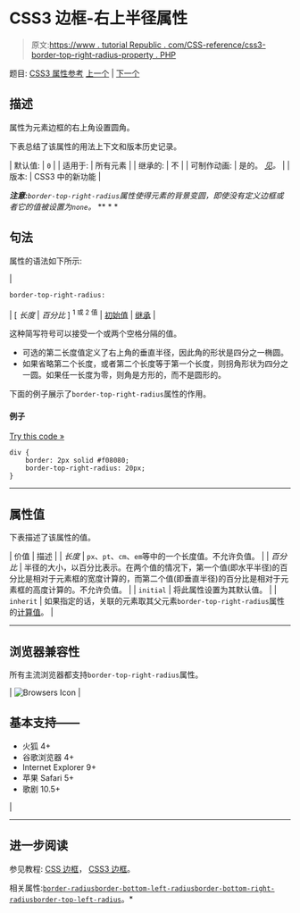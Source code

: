 # CSS3 边框-右上半径属性

> 原文:[https://www . tutorial Republic . com/CSS-reference/css3-border-top-right-radius-property . PHP](https://www.tutorialrepublic.com/css-reference/css3-border-top-right-radius-property.php)

题目: [CSS3 属性参考](css3-properties.php) [上一个](css3-border-top-left-radius-property.php) | [下一个](css-border-top-style-property.php)

## 描述

属性为元素边框的右上角设置圆角。

下表总结了该属性的用法上下文和版本历史记录。

| 默认值: | `0` |
| 适用于: | 所有元素 |
| 继承的: | 不 |
| 可制作动画: | 是的。 [*见*](css-animatable-properties.php)*。* |
| 版本: | CSS3 中的新功能 |

 ***注意:**`border-top-right-radius`属性使得元素的背景变圆，即使没有定义边框或者它的值被设置为`none`。*  ** * *

## 句法

属性的语法如下所示:

| 

```
border-top-right-radius: 
```

 | [ *长度* &#124; *百分比* ] <sup>1 或 2 值</sup> &#124; [初始值](../definitions.php#initial) &#124; [继承](../definitions.php#inherit) |

这种简写符号可以接受一个或两个空格分隔的值。

*   可选的第二长度值定义了右上角的垂直半径，因此角的形状是四分之一椭圆。
*   如果省略第二个长度，或者第二个长度等于第一个长度，则拐角形状为四分之一圆。如果任一长度为零，则角是方形的，而不是圆形的。

下面的例子展示了`border-top-right-radius`属性的作用。

#### 例子

[Try this code »](../codelab.php?topic=css&file=border-top-right-radius-property "Try this code using online Editor")

```
div {
    border: 2px solid #f08080;
    border-top-right-radius: 20px;
}
```

* * *

## 属性值

下表描述了该属性的值。

| 价值 | 描述 |
| *长度* | `px`、`pt`、`cm`、`em`等中的一个长度值。不允许负值。 |
| *百分比* | 半径的大小，以百分比表示。在两个值的情况下，第一个值(即水平半径)的百分比是相对于元素框的宽度计算的，而第二个值(即垂直半径)的百分比是相对于元素框的高度计算的。不允许负值。 |
| `initial` | 将此属性设置为其默认值。 |
| `inherit` | 如果指定的话，关联的元素取其父元素`border-top-right-radius`属性的[计算值](../definitions.php#computed-value)。 |

* * *

## 浏览器兼容性

所有主流浏览器都支持`border-top-right-radius`属性。

| ![Browsers Icon](../Images/e9331123c77668c1832e541c2fca1002.png) | 

## 基本支持——

*   火狐 4+
*   谷歌浏览器 4+
*   Internet Explorer 9+
*   苹果 Safari 5+
*   歌剧 10.5+

 |

* * *

## 进一步阅读

参见教程: [CSS 边框](../css-tutorial/css-border.php)， [CSS3 边框](../css-tutorial/css3-border.php)。

相关属性:[`border-radius`](css3-border-radius-property.php)[`border-bottom-left-radius`](css3-border-bottom-left-radius-property.php)[`border-bottom-right-radius`](css3-border-bottom-right-radius-property.php)[`border-top-left-radius`](css3-border-top-left-radius-property.php)。*